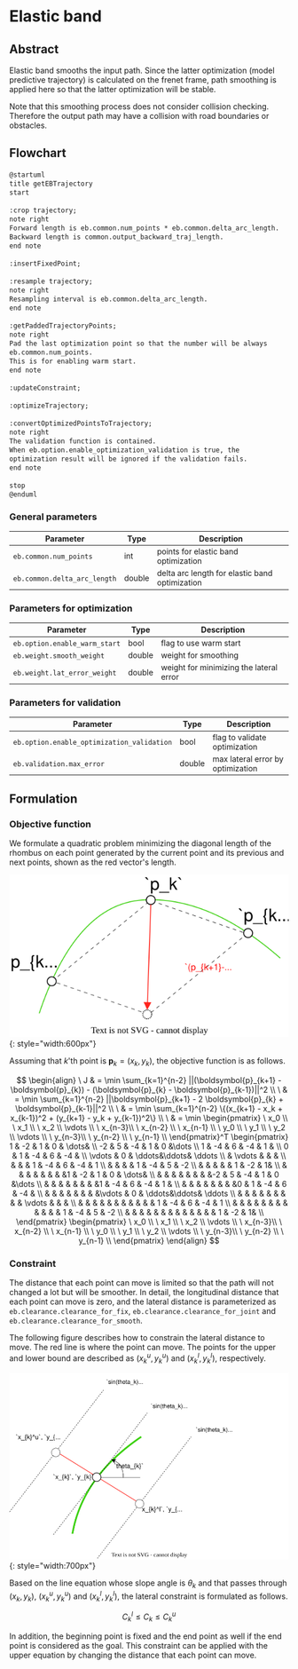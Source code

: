 # Elastic band

## Abstract

Elastic band smooths the input path.
Since the latter optimization (model predictive trajectory) is calculated on the frenet frame, path smoothing is applied here so that the latter optimization will be stable.

Note that this smoothing process does not consider collision checking.
Therefore the output path may have a collision with road boundaries or obstacles.

## Flowchart

```plantuml
@startuml
title getEBTrajectory
start

:crop trajectory;
note right
Forward length is eb.common.num_points * eb.common.delta_arc_length.
Backward length is common.output_backward_traj_length.
end note

:insertFixedPoint;

:resample trajectory;
note right
Resampling interval is eb.common.delta_arc_length.
end note

:getPaddedTrajectoryPoints;
note right
Pad the last optimization point so that the number will be always eb.common.num_points.
This is for enabling warm start.
end note

:updateConstraint;

:optimizeTrajectory;

:convertOptimizedPointsToTrajectory;
note right
The validation function is contained.
When eb.option.enable_optimization_validation is true, the optimization result will be ignored if the validation fails.
end note

stop
@enduml
```

### General parameters

| Parameter                    | Type   | Description                                    |
| ---------------------------- | ------ | ---------------------------------------------- |
| `eb.common.num_points`       | int    | points for elastic band optimization           |
| `eb.common.delta_arc_length` | double | delta arc length for elastic band optimization |

### Parameters for optimization

| Parameter                     | Type   | Description                             |
| ----------------------------- | ------ | --------------------------------------- |
| `eb.option.enable_warm_start` | bool   | flag to use warm start                  |
| `eb.weight.smooth_weight`     | double | weight for smoothing                    |
| `eb.weight.lat_error_weight`  | double | weight for minimizing the lateral error |

### Parameters for validation

| Parameter                                  | Type   | Description                       |
| ------------------------------------------ | ------ | --------------------------------- |
| `eb.option.enable_optimization_validation` | bool   | flag to validate optimization     |
| `eb.validation.max_error`                  | double | max lateral error by optimization |

## Formulation

### Objective function

We formulate a quadratic problem minimizing the diagonal length of the rhombus on each point generated by the current point and its previous and next points, shown as the red vector's length.

![eb](../media/eb.svg){: style="width:600px"}

Assuming that $k$'th point is $\boldsymbol{p}_k = (x_k, y_k)$, the objective function is as follows.

$$
\begin{align}
\ J & = \min \sum_{k=1}^{n-2} ||(\boldsymbol{p}_{k+1} - \boldsymbol{p}_{k}) - (\boldsymbol{p}_{k} - \boldsymbol{p}_{k-1})||^2 \\
\ & = \min \sum_{k=1}^{n-2} ||\boldsymbol{p}_{k+1} - 2 \boldsymbol{p}_{k} + \boldsymbol{p}_{k-1}||^2 \\
\ & = \min \sum_{k=1}^{n-2} \{(x_{k+1} - x_k + x_{k-1})^2 + (y_{k+1} - y_k + y_{k-1})^2\} \\
\ & = \min
    \begin{pmatrix}
        \ x_0 \\
        \ x_1 \\
        \ x_2 \\
        \vdots \\
        \ x_{n-3}\\
        \ x_{n-2} \\
        \ x_{n-1} \\
        \ y_0 \\
        \ y_1 \\
        \ y_2 \\
        \vdots \\
        \ y_{n-3}\\
        \ y_{n-2} \\
        \ y_{n-1} \\
    \end{pmatrix}^T
    \begin{pmatrix}
      1 & -2 & 1 & 0 & \dots& \\
      -2 & 5 & -4 & 1 & 0 &\dots   \\
      1 & -4 & 6 & -4 & 1 & \\
      0 & 1 & -4 & 6 & -4 &   \\
      \vdots & 0 & \ddots&\ddots& \ddots   \\
      & \vdots & & & \\
      & & & 1 & -4 & 6 & -4 & 1 \\
      & & & & 1 & -4 & 5 & -2 \\
      & & & & & 1 & -2 &  1& \\
      & & & & & & & &1 & -2 & 1 & 0 & \dots& \\
      & & & & & & & &-2 & 5 & -4 & 1 & 0 &\dots   \\
      & & & & & & & &1 & -4 & 6 & -4 & 1 & \\
      & & & & & & & &0 & 1 & -4 & 6 & -4 &   \\
      & & & & & & & &\vdots & 0 & \ddots&\ddots& \ddots   \\
      & & & & & & & & & \vdots & & & \\
      & & & & & & & & & & & 1 & -4 & 6 & -4 & 1 \\
      & & & & & & & & & & & & 1 & -4 & 5 & -2 \\
      & & & & & & & & & & & & & 1 & -2 &  1& \\
    \end{pmatrix}
    \begin{pmatrix}
        \ x_0 \\
        \ x_1 \\
        \ x_2 \\
        \vdots \\
        \ x_{n-3}\\
        \ x_{n-2} \\
        \ x_{n-1} \\
        \ y_0 \\
        \ y_1 \\
        \ y_2 \\
        \vdots \\
        \ y_{n-3}\\
        \ y_{n-2} \\
        \ y_{n-1} \\
    \end{pmatrix}
\end{align}
$$

### Constraint

The distance that each point can move is limited so that the path will not changed a lot but will be smoother.
In detail, the longitudinal distance that each point can move is zero, and the lateral distance is parameterized as `eb.clearance.clearance_for_fix`, `eb.clearance.clearance_for_joint` and `eb.clearance.clearance_for_smooth`.

The following figure describes how to constrain the lateral distance to move.
The red line is where the point can move. The points for the upper and lower bound are described as $(x_k^u, y_k^u)$ and $(x_k^l, y_k^l)$, respectively.

![eb_constraint](../media/eb_constraint.svg){: style="width:700px"}

Based on the line equation whose slope angle is $\theta_k$ and that passes through $(x_k, y_k)$, $(x_k^u, y_k^u)$ and $(x_k^l, y_k^l)$, the lateral constraint is formulated as follows.

$$
C_k^l \leq C_k \leq C_k^u
$$

In addition, the beginning point is fixed and the end point as well if the end point is considered as the goal.
This constraint can be applied with the upper equation by changing the distance that each point can move.
